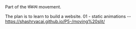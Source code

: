 Part of the संकल्प movement. 

The plan is to learn to build a website.
01 - static animations   -- https://shashrvacai.github.io/P5-/moving%20slit/

